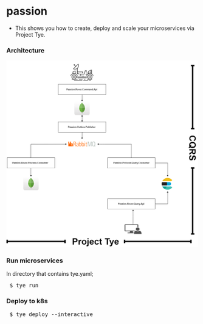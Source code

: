 # passion

- This shows you how to create, deploy and scale your microservices via Project Tye.

### Architecture

![diagram-single-pod](https://raw.githubusercontent.com/oktydag/passion/main/contents/architecture_v2.png)


### Run microservices

In directory that contains tye.yaml;

<pre> $ tye run
</pre>

### Deploy to k8s
<pre> $ tye deploy --interactive
</pre>
